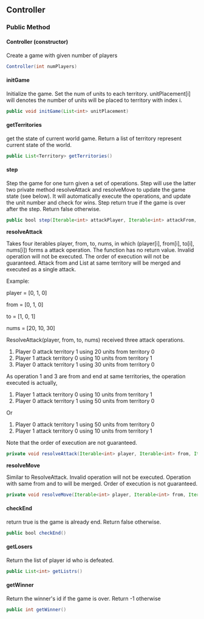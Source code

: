 ## Controller

### Public Method

#### Controller (constructor)

Create a game with given number of  players

```java
Controller(int numPlayers)
```

#### initGame

Initialize the game. Set the num of units  to each territory.  unitPlacement[i] will denotes the number of units will be placed to territory with index i. 

```java
public void initGame(List<int> unitPlacement)
```

#### getTerritories

get the state of current world game. Return a list of territory represent current state of the world.

```java
public List<Territory> getTerritories()
```


#### step

Step the game for one turn given a set of operations. Step will use the latter two private method resolveAttack and resolveMove to update the game state (see below). It will automatically execute the operations, and update the unit number and check for wins. Step return true if the game is over after the step. Return false otherwise.  

```java
public bool step(Iterable<int> attackPlayer, Iterable<int> attackFrom, Iterable<int> attackTo, Iterable<int> attackNums, Iterable<int> movePlayer, Iterable<int> moveFrom, Iterable<int> moveTo, Iterable<int> moveNums)
```

**resolveAttack**

Takes four iterables player, from, to, nums, in which (player[i], from[i], to[i], nums[i]) forms a attack operation. The function has no return value. Invalid operation will not be executed. The order of execution will not be guaranteed. Attack from and List at same territory will be merged and executed as a single attack.

Example: 

player = [0, 1, 0]

from = [0,  1, 0]

to = [1, 0, 1]

nums = [20, 10, 30]

ResolveAttack(player, from, to, nums) received three attack operations.

1. Player 0 attack territory 1 using 20 units from territory 0
2. Player 1 attack territory 0 using 10 units from territory 1
3. Player 0 attack territory 1 using 30 units from territory  0

As operation 1 and 3 are from and end at same territories, the operation executed is actually,

1. Player 1 attack territory 0 using 10 units from territory 1
2. Player 0 attack territory 1 using 50 units from territory 0

Or

1. Player 0 attack territory 1 using 50 units from territory 0
2. Player 1 attack territory 0 using 10 units from territory 1

Note that the order of execution are not guaranteed. 

```java
private void resolveAttack(Iterable<int> player, Iterable<int> from, Iterable<int> to, Iterable<int> nums);

```
**resolveMove**

Similar to ResolveAttack. Invalid operation will not be executed. Operation with same from and to will be merged. Order of execution is not guaranteed. 

```java
private void resolveMove(Iterable<int> player, Iterable<int> from, Iterable<int> to, Iterable<int> nums);
```

#### checkEnd

return true is the game is already end. Return false otherwise. 

```java
public bool checkEnd()
```

#### getLosers

Return the list of player id who is defeated. 

```java
public List<int> getListrs()
```

#### getWinner

Return the winner's id if the game is over. Return -1 otherwise

```java
public int getWinner()
```



